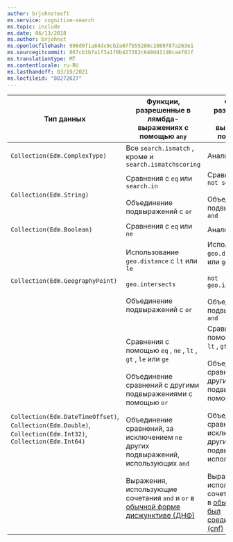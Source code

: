 ```yaml
---
author: brjohnstmsft
ms.service: cognitive-search
ms.topic: include
ms.date: 06/13/2018
ms.author: brjohnst
ms.openlocfilehash: 998d0f1a84dc9cb2a07fb55286c1089787a263e1
ms.sourcegitcommit: 867cb1b7a1f3a1f0b427282c648d411d0ca4f81f
ms.translationtype: MT
ms.contentlocale: ru-RU
ms.lasthandoff: 03/19/2021
ms.locfileid: "80272627"
---
```

| Тип данных | Функции, разрешенные в лямбда-выражениях с помощью `any` | Функции, разрешенные в лямбда-выражениях с помощью `all` |
|---|---|---|
| `Collection(Edm.ComplexType)` | Все `search.ismatch` , кроме и `search.ismatchscoring` | Аналогично |
| `Collection(Edm.String)` | Сравнения с `eq` или `search.in` <br/><br/> Объединение подвыражений с `or` | Сравнения с `ne` или `not search.in()` <br/><br/> Объединение подвыражений с `and` |
| `Collection(Edm.Boolean)` | Сравнения с `eq` или `ne` | Аналогично |
| `Collection(Edm.GeographyPoint)` | Использование `geo.distance` с `lt` или `le` <br/><br/> `geo.intersects` <br/><br/> Объединение подвыражений с `or` | Использование `geo.distance` с `gt` или `ge` <br/><br/> `not geo.intersects(...)` <br/><br/> Объединение подвыражений с `and` |
| `Collection(Edm.DateTimeOffset)`, `Collection(Edm.Double)`, `Collection(Edm.Int32)`, `Collection(Edm.Int64)` | Сравнения с помощью `eq` , `ne` , `lt` , `gt` , `le` или `ge` <br/><br/> Объединение сравнений с другими подвыражениями с помощью `or` <br/><br/> Объединение сравнений, за исключением `ne` других подвыражений, использующих `and` <br/><br/> Выражения, использующие сочетания `and` и `or` в [обычной форме дисжунктиве (ДНФ)](https://en.wikipedia.org/wiki/Disjunctive_normal_form) | Сравнения с помощью `eq` , `ne` , `lt` , `gt` , `le` или `ge` <br/><br/> Объединение сравнений с другими подвыражениями с помощью `and` <br/><br/> Объединение сравнений, за исключением `eq` других подвыражений, использующих `or` <br/><br/> Выражения, использующие сочетания `and` и `or` в [обычной форме был соединительным (cnf)](https://en.wikipedia.org/wiki/Conjunctive_normal_form) |
